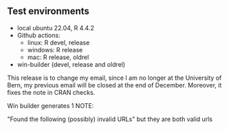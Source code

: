 ## Test environments
* local ubuntu 22.04, R 4.4.2
* Github actions:
  * linux: R devel, release
  * windows: R release
  * mac: R release, oldrel
* win-builder (devel, release and oldrel)

This release is to change my email, since I am no longer at the University of Bern, my previous email will be closed at the end of December.
Moreover, it fixes the note in CRAN checks.

Win builder generates 1 NOTE:

"Found the following (possibly) invalid URLs" but they are both valid urls
